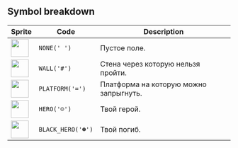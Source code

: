 <meta charset="UTF-8">

## Symbol breakdown
| Sprite | Code | Description |
| -------- | -------- | -------- |
|<img src="https://github.com/codenjoyme/codenjoy/raw/master/CodingDojo/games/startandjump/src/main/webapp/resources/startandjump/sprite/none.png" style="width:40px;" /> | `NONE(' ')` | Пустое поле. | 
|<img src="https://github.com/codenjoyme/codenjoy/raw/master/CodingDojo/games/startandjump/src/main/webapp/resources/startandjump/sprite/wall.png" style="width:40px;" /> | `WALL('#')` | Стена через которую нельзя пройти. | 
|<img src="https://github.com/codenjoyme/codenjoy/raw/master/CodingDojo/games/startandjump/src/main/webapp/resources/startandjump/sprite/platform.png" style="width:40px;" /> | `PLATFORM('=')` | Платформа на которую можно запрыгнуть. | 
|<img src="https://github.com/codenjoyme/codenjoy/raw/master/CodingDojo/games/startandjump/src/main/webapp/resources/startandjump/sprite/hero.png" style="width:40px;" /> | `HERO('☺')` | Твой герой. | 
|<img src="https://github.com/codenjoyme/codenjoy/raw/master/CodingDojo/games/startandjump/src/main/webapp/resources/startandjump/sprite/black_hero.png" style="width:40px;" /> | `BLACK_HERO('☻')` | Твой погиб. | 

